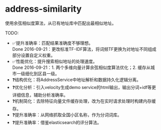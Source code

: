 # address-similarity
使用余弦相似度算法，从已有地址库中匹配出最相似地址。

TODO:
* ✅提升准确率：匹配结果准确度不够理想。<br />
	Done 2016-09-21：更改标准TF-IDF算法，将词频TF更换为对地址不同组成部分设置自定义权重。
* ✅性能优化：提升搜索相似地址的处理速度。<br />
	Done 2016-09-21：1. 两个多维向量计算余弦相似度算法优化；2. 缓存从城市一级细化到区县一级。
* ❓结构优化：将AddressService中地址解析和数据持久化逻辑分离。
* ❓优化分析：引入velocity生成demo service的html输出，输出分词+idf等更详细信息，辅助分析准确率。
* ❓机制简化：去除特征向量文件缓存处理，改为在实时请求处理时构建内存缓存。
* ❓提升准确率：从网络抓取全国小区名称，作为分词词库。
* ❓提升准确率：借鉴elasticsearch的评分算法。